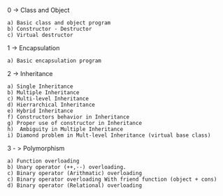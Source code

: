 0 -> Class and Object

    a) Basic class and object program
    b) Constructor - Destructor
    c) Virtual destructor
1 -> Encapsulation

    a) Basic encapsulation program
2 -> Inheritance

    a) Single Inheritance
    b) Multiple Inheritance    
    c) Multi-level Inheritance
    d) Hierrarchical Inheritance
    e) Hybrid Inheritance
    f) Constructors behavior in Inheritance
    g) Proper use of constructor in Inheritance
    h)  Ambiguity in Multiple Inheritance
    i) Diamond problem in Mult-level Inheritance (virtual base class)
3 - > Polymorphism

    a) Function overloading
    b) Unary operator (++,--) overloading.
    c) Binary operator (Arithmatic) overloading
    c) Binary operator overloading With friend function (object + cons)
    d) Binary operator (Relational) overloading